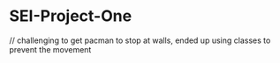 # SEI-Project-One

// challenging to get pacman to stop at walls, ended up using classes to prevent the movement
